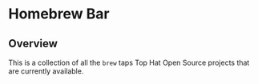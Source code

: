 # Homebrew Bar


## Overview

This is a collection of all the `brew` taps Top Hat Open Source projects that are currently available.
